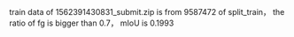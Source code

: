 train data of 1562391430831_submit.zip  is from 9587472 of split_train， the ratio of fg is bigger than 0.7， mIoU is 0.1993
